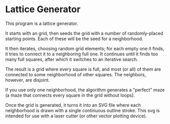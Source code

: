 # Lattice Generator

This program is a lattice generator.

It starts with an grid, then seeds the grid with a number of randomly-placed starting points. Each of these will be the seed
for a neighborhood.

It then iterates, choosing random grid elements; for each empty one it finds, it tries to connect it to a neighboring full one. It continues until it finds too many full squares, after which it switches to an iterative search.

The result is a grid where every square is full, and most (or all) of them are connected to some neighborhood of other squares. The
neighbors, however, are disjoint.

If you use only one neighborhood, the algorithm generates a "perfect" maze (a maze that connects every square in the grid without loops).

Once the grid is generated, it turns it into an SVG file where each neighborhood is drawn with a single continuous outline stroke.
This svg is intended for use with a laser cutter (or other vector plotting device).

